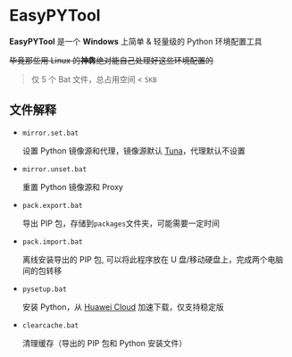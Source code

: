 # EasyPYTool

**EasyPYTool** 是一个 **Windows** 上简单 & 轻量级的 Python 环境配置工具

~~毕竟那些用 Linux 的**神犇**绝对能自己处理好这些环境配置的~~

> 仅 5 个 Bat 文件，总占用空间 < `5KB`

## 文件解释

-   `mirror.set.bat`

    设置 Python 镜像源和代理，镜像源默认 [Tuna](https://pypi.tuna.tsinghua.edu.cn/simple)，代理默认不设置

-   `mirror.unset.bat`

    重置 Python 镜像源和 Proxy

-   `pack.export.bat`

    导出 PIP 包，存储到`packages`文件夹，可能需要一定时间

-   `pack.import.bat`

    离线安装导出的 PIP 包, 可以将此程序放在 U 盘/移动硬盘上，完成两个电脑间的包转移

-   `pysetup.bat`

    安装 Python，从 [Huawei Cloud](https://repo.huaweicloud.com/python) 加速下载，仅支持稳定版

-   `clearcache.bat`

    清理缓存（导出的 PIP 包和 Python 安装文件）
